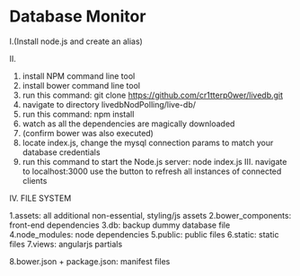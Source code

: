 # Database Monitor

I.(Install node.js and create an alias)

II.
  1. install NPM command line tool
  2. install bower command line tool
  3. run this command: git clone https://github.com/cr1tterp0wer/livedb.git
  4. navigate to directory livedbNodPolling/live-db/
  5. run this command: npm install
  6. watch as all the dependencies are magically downloaded
  7. (confirm bower was also executed)
  8. locate index.js, change the mysql connection params to match your database credentials
  9. run this command to start the Node.js server: node index.js
III.
  navigate to localhost:3000
  use the button to refresh all instances of connected clients


IV. FILE SYSTEM

1.assets:           all additional non-essential, styling/js assets
2.bower_components: front-end dependencies
3.db:               backup dummy database file
4.node_modules:     node dependencies
5.public:           public files
6.static:           static files
7.views:            angularjs partials

8.bower.json + package.json: manifest files


